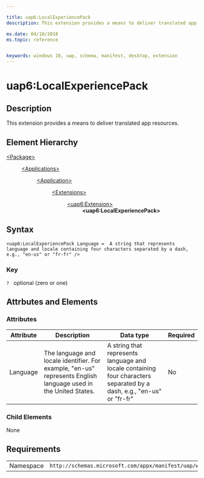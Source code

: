 ```yaml
---

title: uap6:LocalExperiencePack
description: This extension provides a means to deliver translated app resources.

ms.date: 04/10/2018
ms.topic: reference


keywords: windows 10, uwp, schema, manifest, desktop, extension 
---
```


# uap6:LocalExperiencePack

## Description
This extension provides a means to deliver translated app resources.

## Element Hierarchy
<dl>
<dt><a href="element-package.md">&lt;Package&gt;</a></dt>
<dd>
<dl>
<dt><a href="element-applications.md">&lt;Applications&gt;</a></dt>
<dd>
<dl>
<dt><a href="element-application.md">&lt;Application&gt;</a></dt>
<dd>
<dl>
<dt><a href="element-1-extensions.md">&lt;Extensions&gt;</a></dt>
<dd>
<dl>
<dt><a href="element-uap6-extension.md">&lt;uap6:Extension&gt;</a></dt>
<dd><b>&lt;uap6:LocalExperiencePack&gt;</b></dd>
</dl>
</dd>
</dl>
</dd>
</dl>
</dd>
</dl>
</dd>
</dl>

## Syntax
```syntax
<uap6:LocalExperiencePack Language =  A string that represents language and locale containing four characters separated by a dash, e.g., "en-us" or "fr-fr" />
```

### Key
`?`   optional (zero or one)

## Attrbutes and Elements

### Attributes
| Attribute | Description | Data type | Required |
|-----------|-------------|-----------|----------|
| Language | The language and locale identifier. For example, "en-us" represents English language used in the United States. | A string that represents language and locale containing four characters separated by a dash, e.g., "en-us" or "fr-fr" | No |

### Child Elements
None

## Requirements

|   |   |
|--|--|
| Namespace | `http://schemas.microsoft.com/appx/manifest/uap/windows10/6` |
